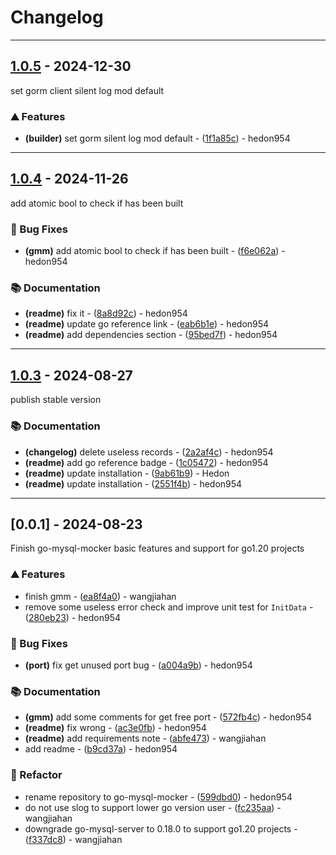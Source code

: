 # Changelog

---
## [1.0.5](https://github.com/hedon-go-road/template-web/compare/v1.0.4..v1.0.5) - 2024-12-30

set gorm client silent log mod default

### ⛰️ Features

- **(builder)** set gorm silent log mod default - ([1f1a85c](https://github.com/hedon-go-road/template-web/commit/1f1a85c183ef68bf35b0a1c1c81dc79baf1e1320)) - hedon954

<!-- generated by git-cliff -->

---
## [1.0.4](https://github.com/hedon-go-road/template-web/compare/v1.0.3..v1.0.4) - 2024-11-26

add atomic bool to check if has been built

### 🐛 Bug Fixes

- **(gmm)** add atomic bool to check if has been built - ([f6e062a](https://github.com/hedon-go-road/template-web/commit/f6e062a723c548fbfa5c6531af8d13b6e3844141)) - hedon954

### 📚 Documentation

- **(readme)** fix it - ([8a8d92c](https://github.com/hedon-go-road/template-web/commit/8a8d92c1bc4f26f69fafb703e8e21163b540a887)) - hedon954
- **(readme)** update go reference link - ([eab6b1e](https://github.com/hedon-go-road/template-web/commit/eab6b1e50aa9af52666ad3bc0ed7a7f9cb9745af)) - hedon954
- **(readme)** add dependencies section - ([95bed7f](https://github.com/hedon-go-road/template-web/commit/95bed7f64550ba2d5775d7926c09eac4a90d34ec)) - hedon954

<!-- generated by git-cliff -->

---
## [1.0.3](https://github.com/hedon-go-road/template-web/compare/v0.0.1..v1.0.3) - 2024-08-27

publish stable version

### 📚 Documentation

- **(changelog)** delete useless records - ([2a2af4c](https://github.com/hedon-go-road/template-web/commit/2a2af4c9c061f9237e0828c83cfbe41f4b0e4494)) - hedon954
- **(readme)** add go reference badge - ([1c05472](https://github.com/hedon-go-road/template-web/commit/1c05472ad6bf701f9efdc5be0216749e36051775)) - hedon954
- **(readme)** update installation - ([9ab61b9](https://github.com/hedon-go-road/template-web/commit/9ab61b9e765491eb543234832ba5969fc2d03caf)) - Hedon
- **(readme)** update installation - ([2551f4b](https://github.com/hedon-go-road/template-web/commit/2551f4b19cfb5d5e0cb90d2a00457923eedec303)) - hedon954

<!-- generated by git-cliff -->

---
## [0.0.1] - 2024-08-23

Finish go-mysql-mocker basic features and support for go1.20 projects

### ⛰️ Features

- finish gmm - ([ea8f4a0](https://github.com/hedon-go-road/template-web/commit/ea8f4a0fe2cd0320ea3cc78a637338de72b8c4e9)) - wangjiahan
- remove some useless error check and improve unit test for `InitData` - ([280eb23](https://github.com/hedon-go-road/template-web/commit/280eb2396addc2d13fd7acb4164298e507788e08)) - hedon954

### 🐛 Bug Fixes

- **(port)** fix get unused port bug - ([a004a9b](https://github.com/hedon-go-road/template-web/commit/a004a9b6aebe11bf1ad08a03ae69cee5ef1e8bb4)) - hedon954

### 📚 Documentation

- **(gmm)** add some comments for get free port - ([572fb4c](https://github.com/hedon-go-road/template-web/commit/572fb4c5b728c7057ec07b8a11ae2b7e584a5153)) - hedon954
- **(readme)** fix wrong - ([ac3e0fb](https://github.com/hedon-go-road/template-web/commit/ac3e0fb95ff9dc2d348b29e28223ded4f04f42ae)) - hedon954
- **(readme)** add requirements note - ([abfe473](https://github.com/hedon-go-road/template-web/commit/abfe4738e2f8219cd055dc2ea9f9022914ca0d91)) - wangjiahan
- add readme - ([b9cd37a](https://github.com/hedon-go-road/template-web/commit/b9cd37a411ce52151540c6d328908c0d63e07a71)) - hedon954

### 🚜 Refactor

- rename repository to go-mysql-mocker - ([599dbd0](https://github.com/hedon-go-road/template-web/commit/599dbd0eb47cadf0a485076ee78ae1a8e71a1b9c)) - hedon954
- do not use slog to support lower go version user - ([fc235aa](https://github.com/hedon-go-road/template-web/commit/fc235aa48aa10d3f7451c910acabc011b58e7370)) - wangjiahan
- downgrade go-mysql-server to 0.18.0 to support go1.20 projects - ([f337dc8](https://github.com/hedon-go-road/template-web/commit/f337dc8301df31924d1a920f04c8ec2afcf92a8c)) - wangjiahan

<!-- generated by git-cliff -->
